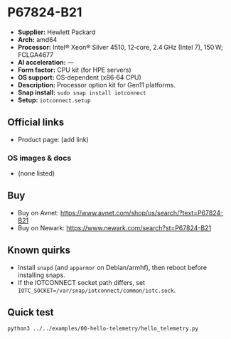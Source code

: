# P67824-B21

- **Supplier:** Hewlett Packard
- **Arch:** amd64
- **Processor:** Intel® Xeon® Silver 4510, 12‑core, 2.4 GHz (Intel 7), 150 W; FCLGA4677
- **AI acceleration:** —
- **Form factor:** CPU kit (for HPE servers)
- **OS support:** OS‑dependent (x86‑64 CPU)
- **Description:** Processor option kit for Gen11 platforms.
- **Snap install:** `sudo snap install iotconnect`
- **Setup:** `iotconnect.setup`

## Official links
- Product page: (add link)

### OS images & docs
- (none listed)

## Buy
- Buy on Avnet: https://www.avnet.com/shop/us/search/?text=P67824-B21
- Buy on Newark: https://www.newark.com/search?st=P67824-B21

## Known quirks
- Install `snapd` (and `apparmor` on Debian/armhf), then reboot before installing snaps.
- If the IOTCONNECT socket path differs, set `IOTC_SOCKET=/var/snap/iotconnect/common/iotc.sock`.

## Quick test
```bash
python3 ../../examples/00-hello-telemetry/hello_telemetry.py
```
